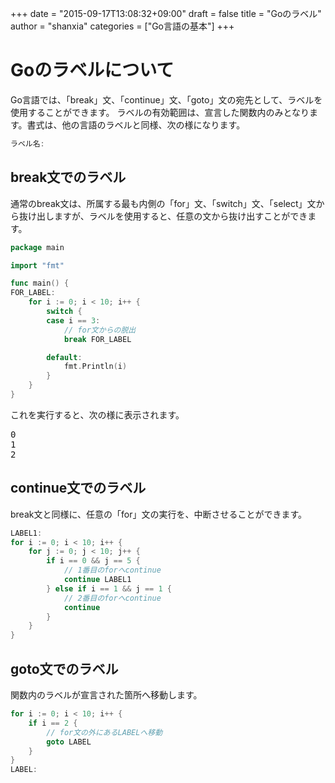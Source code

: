 +++
date = "2015-09-17T13:08:32+09:00"
draft = false
title = "Goのラベル"
author = "shanxia"
categories = ["Go言語の基本"]
+++

# Goのラベルについて
Go言語では、「break」文、「continue」文、「goto」文の宛先として、ラベルを使用することができます。
ラベルの有効範囲は、宣言した関数内のみとなります。書式は、他の言語のラベルと同様、次の様になります。

```go
ラベル名:
```

## break文でのラベル
通常のbreak文は、所属する最も内側の「for」文、「switch」文、「select」文から抜け出しますが、ラベルを使用すると、任意の文から抜け出すことができます。

```go
package main

import "fmt"

func main() {
FOR_LABEL:
	for i := 0; i < 10; i++ {
		switch {
		case i == 3:
			// for文からの脱出
			break FOR_LABEL

		default:
			fmt.Println(i)
		}
	}
}
```
これを実行すると、次の様に表示されます。

<pre class="output">
0
1
2
</pre>

## continue文でのラベル
break文と同様に、任意の「for」文の実行を、中断させることができます。

```go
LABEL1:
for i := 0; i < 10; i++ {
	for j := 0; j < 10; j++ {
		if i == 0 && j == 5 {
			// 1番目のforへcontinue
			continue LABEL1
		} else if i == 1 && j == 1 {
			// 2番目のforへcontinue
			continue
		}
	}
}
```

## goto文でのラベル
関数内のラベルが宣言された箇所へ移動します。

```go
for i := 0; i < 10; i++ {
	if i == 2 {
		// for文の外にあるLABELへ移動
		goto LABEL
	}
}
LABEL:
```
